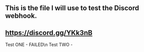 ## This is the file I will use to test the Discord webhook.

## https://discord.gg/YKk3nB

Test ONE - FAILED\n
Test TWO -

